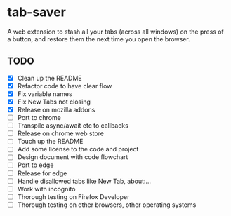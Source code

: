# tab-saver

A web extension to stash all your tabs (across all windows) on the press of a button, and restore them the next time you open the browser.

## TODO
- [x] Clean up the README
- [x] Refactor code to have clear flow
- [x] Fix variable names
- [x] Fix New Tabs not closing
- [x] Release on mozilla addons
- [ ] Port to chrome
- [ ] Transpile async/await etc to callbacks
- [ ] Release on chrome web store
- [ ] Touch up the README
- [ ] Add some license to the code and project
- [ ] Design document with code flowchart
- [ ] Port to edge
- [ ] Release for edge
- [ ] Handle disallowed tabs like New Tab, about:...
- [ ] Work with incognito
- [ ] Thorough testing on Firefox Developer
- [ ] Thorough testing on other browsers, other operating systems